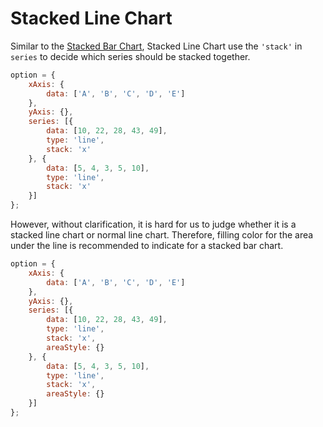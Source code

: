 # Stacked Line Chart

Similar to the [Stacked Bar Chart](./zh/application_chart-types_bar_stacked-bar), Stacked Line Chart use the `'stack'` in `series` to decide which series should be stacked together.

<!-- embed -->
```js
option = {
    xAxis: {
        data: ['A', 'B', 'C', 'D', 'E']
    },
    yAxis: {},
    series: [{
        data: [10, 22, 28, 43, 49],
        type: 'line',
        stack: 'x'
    }, {
        data: [5, 4, 3, 5, 10],
        type: 'line',
        stack: 'x'
    }]
};
```

However, without clarification, it is hard for us to judge whether it is a stacked line chart or normal line chart. Therefore, filling color for the area under the line is recommended to indicate for a stacked bar chart.

<!-- embed -->
```js
option = {
    xAxis: {
        data: ['A', 'B', 'C', 'D', 'E']
    },
    yAxis: {},
    series: [{
        data: [10, 22, 28, 43, 49],
        type: 'line',
        stack: 'x',
        areaStyle: {}
    }, {
        data: [5, 4, 3, 5, 10],
        type: 'line',
        stack: 'x',
        areaStyle: {}
    }]
};
```
